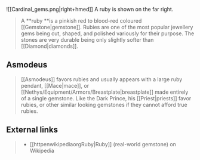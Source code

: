![[Cardinal_gems.png|right+hmed]] 
 A ruby is shown on the far right.
> A **ruby **is a pinkish red to blood-red coloured [[Gemstone|gemstone]]. Rubies are one of the most popular jewellery gems being cut, shaped, and polished variously for their purpose. The stones are very durable being only slightly softer than [[Diamond|diamonds]].


## Asmodeus

> [[Asmodeus]] favors rubies and usually appears with a large ruby pendant, [[Mace|mace]], or [[Nethys/Equipment/Armors/Breastplate|breastplate]] made entirely of a single gemstone. Like the Dark Prince, his [[Priest|priests]] favor rubies, or other similar looking gemstones if they cannot afford true rubies.




## External links

> - [[httpenwikipediaorgRuby|Ruby]] (real-world gemstone) on Wikipedia




